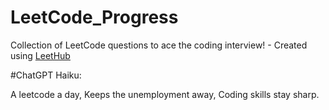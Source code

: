 # LeetCode_Progress
Collection of LeetCode questions to ace the coding interview! - Created using [LeetHub](https://github.com/QasimWani/LeetHub)

#ChatGPT Haiku:

A leetcode a day,
Keeps the unemployment away,
Coding skills stay sharp.
